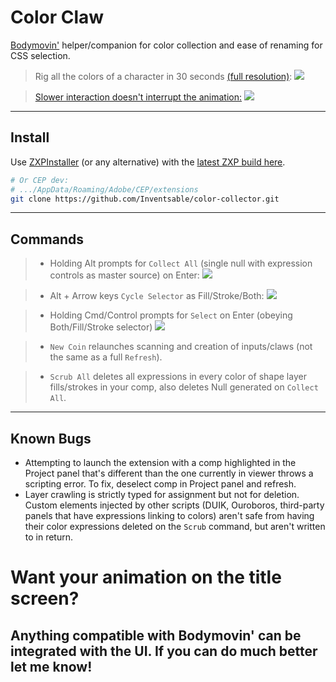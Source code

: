# Color Claw

[Bodymovin'](https://aescripts.com/bodymovin/) helper/companion for color collection and ease of renaming for CSS selection.

> Rig all the colors of a character in 30 seconds [(full resolution)](https://gfycat.com/TanNearGroundbeetle):
![](https://thumbs.gfycat.com/TanNearGroundbeetle-size_restricted.gif)


> [Slower interaction doesn't interrupt the animation:](https://gfycat.com/ReadyDiscreteBarbet)
![](https://thumbs.gfycat.com/ReadyDiscreteBarbet-size_restricted.gif)

---

## Install

Use [ZXPInstaller](https://zxpinstaller.com/) (or any alternative) with the [latest ZXP build here](https://github.com/Inventsable/Color-Claw/blob/master/_builds/color-claw1.00.zxp).

``` bash
# Or CEP dev:
# .../AppData/Roaming/Adobe/CEP/extensions
git clone https://github.com/Inventsable/color-collector.git
```

---

## Commands

>* Holding Alt prompts for `Collect All` (single null with expression controls as master source) on Enter:
![](https://thumbs.gfycat.com/DrearyCloudyCaterpillar-size_restricted.gif)


>* Alt + Arrow keys `Cycle Selector` as Fill/Stroke/Both:
![](https://thumbs.gfycat.com/DenseFondEgret-size_restricted.gif)

>* Holding Cmd/Control prompts for `Select` on Enter (obeying Both/Fill/Stroke selector)
![](https://thumbs.gfycat.com/CorruptVainAllensbigearedbat-size_restricted.gif)

> * `New Coin` relaunches scanning and creation of inputs/claws (not the same as a full `Refresh`).

> * `Scrub All` deletes all expressions in every color of shape layer fills/strokes in your comp, also deletes Null generated on `Collect All`.

---

## Known Bugs

* Attempting to launch the extension with a comp highlighted in the Project panel that's different than the one currently in viewer throws a scripting error. To fix, deselect comp in Project panel and refresh.
* Layer crawling is strictly typed for assignment but not for deletion. Custom elements injected by other scripts (DUIK, Ouroboros, third-party panels that have expressions linking to colors) aren't safe from having their color expressions deleted on the `Scrub` command, but aren't written to in return.

# Want your animation on the title screen?

## Anything compatible with Bodymovin' can be integrated with the UI. If you can do much better let me know!